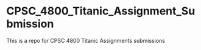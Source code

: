 # CPSC_4800_Titanic_Assignment_Submission
This is a repo for CPSC 4800 Titanic Assignments submissions
